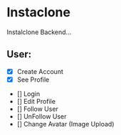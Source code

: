 # Instaclone

Instalclone Backend...

## User:

- [x] Create Account
- [x] See Profile
- [] Login
- [] Edit Profile
- [] Follow User
- [] UnFollow User
- [] Change Avatar (Image Upload)
